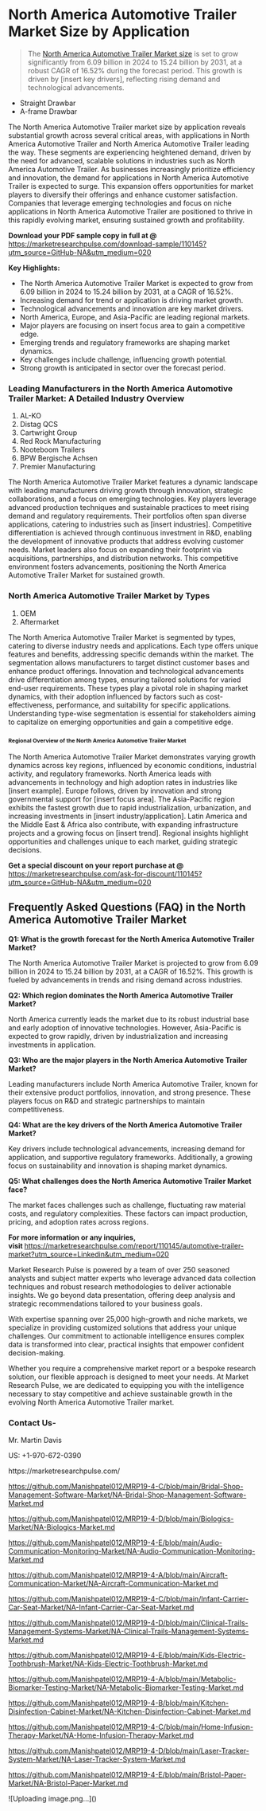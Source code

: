 <h1>North America Automotive Trailer Market&nbsp;Size by Application</h1><blockquote><p>The <a href="https://marketresearchpulse.com/download-sample/110145?utm_source=GitHub-NA&amp;utm_medium=020">North America Automotive Trailer Market size</a> is set to grow significantly from 6.09 billion in 2024 to 15.24 billion by 2031, at a robust CAGR of 16.52% during the forecast period. This growth is driven by [insert key drivers], reflecting rising demand and technological advancements.</p></blockquote><ul><li>Straight Drawbar<li> A-frame Drawbar</li></ul><p>The North America Automotive Trailer market size by application reveals substantial growth across several critical areas, with applications in North America Automotive Trailer and North America Automotive Trailer leading the way. These segments are experiencing heightened demand, driven by the need for advanced, scalable solutions in industries such as North America Automotive Trailer. As businesses increasingly prioritize efficiency and innovation, the demand for applications in North America Automotive Trailer is expected to surge. This expansion offers opportunities for market players to diversify their offerings and enhance customer satisfaction. Companies that leverage emerging technologies and focus on niche applications in North America Automotive Trailer are positioned to thrive in this rapidly evolving market, ensuring sustained growth and profitability.</p><p><strong>Download your PDF sample copy in full at @ </strong><a href="https://marketresearchpulse.com/download-sample/110145?utm_source=GitHub-NA&amp;utm_medium=020">https://marketresearchpulse.com/download-sample/110145?utm_source=GitHub-NA&amp;utm_medium=020</a></p><p><strong>Key Highlights: </strong></p><ul><li>The North America Automotive Trailer Market is expected to grow from 6.09 billion in 2024 to 15.24 billion by 2031, at a CAGR of 16.52%.</li><li>Increasing demand for trend or application is driving market growth.</li><li>Technological advancements and innovation are key market drivers.</li><li>North America, Europe, and Asia-Pacific are leading regional markets.</li><li>Major players are focusing on insert focus area to gain a competitive edge.</li><li>Emerging trends and regulatory frameworks are shaping market dynamics.</li><li>Key challenges include challenge, influencing growth potential.</li><li>Strong growth is anticipated in sector over the forecast period.</li></ul><h3>Leading Manufacturers in the North America Automotive Trailer Market: A Detailed Industry Overview</h3><ol><li>AL-KO</li><li>Distag QCS</li><li>Cartwright Group</li><li>Red Rock Manufacturing</li><li>Nooteboom Trailers</li><li>BPW Bergische Achsen</li><li>Premier Manufacturing</li></ol><div class="flex max-w-full flex-col flex-grow"><div class="min-h-8 text-message flex w-full flex-col items-end gap-2 whitespace-normal break-words [.text-message+&amp;]:mt-5" dir="auto" data-message-author-role="assistant" data-message-id="fd8432e4-4910-450d-b182-61b7bfb0a01f" data-message-model-slug="gpt-4o"><div class="flex w-full flex-col gap-1 empty:hidden first:pt-[3px]"><div class="markdown prose w-full break-words dark:prose-invert light"><p>The North America Automotive Trailer Market features a dynamic landscape with leading manufacturers driving growth through innovation, strategic collaborations, and a focus on emerging technologies. Key players leverage advanced production techniques and sustainable practices to meet rising demand and regulatory requirements. Their portfolios often span diverse applications, catering to industries such as [insert industries]. Competitive differentiation is achieved through continuous investment in R&amp;D, enabling the development of innovative products that address evolving customer needs. Market leaders also focus on expanding their footprint via acquisitions, partnerships, and distribution networks. This competitive environment fosters advancements, positioning the North America Automotive Trailer Market for sustained growth.</p></div></div></div></div><h3>North America Automotive Trailer Market by Types</h3><ol><li>OEM<li> Aftermarket</li></ol><div class="flex max-w-full flex-col flex-grow"><div class="min-h-8 text-message flex w-full flex-col items-end gap-2 whitespace-normal break-words [.text-message+&amp;]:mt-5" dir="auto" data-message-author-role="assistant" data-message-id="084470be-0bb7-4664-bddf-5156b4f41249" data-message-model-slug="gpt-4o-mini"><div class="flex w-full flex-col gap-1 empty:hidden first:pt-[3px]"><div class="markdown prose w-full break-words dark:prose-invert light"><p>The North America Automotive Trailer Market is segmented by types, catering to diverse industry needs and applications. Each type offers unique features and benefits, addressing specific demands within the market. The segmentation allows manufacturers to target distinct customer bases and enhance product offerings. Innovation and technological advancements drive differentiation among types, ensuring tailored solutions for varied end-user requirements. These types play a pivotal role in shaping market dynamics, with their adoption influenced by factors such as cost-effectiveness, performance, and suitability for specific applications. Understanding type-wise segmentation is essential for stakeholders aiming to capitalize on emerging opportunities and gain a competitive edge.</p></div></div></div></div><h3><span style="font-size: 11px;">Regional Overview of the North America Automotive Trailer Market</span></h3><div class="flex max-w-full flex-col flex-grow"><div class="min-h-8 text-message flex w-full flex-col items-end gap-2 whitespace-normal break-words [.text-message+&amp;]:mt-5" dir="auto" data-message-author-role="assistant" data-message-id="e9038762-ce64-4e30-91c9-9bd413514231" data-message-model-slug="gpt-4o-mini"><div class="flex w-full flex-col gap-1 empty:hidden first:pt-[3px]"><div class="markdown prose w-full break-words dark:prose-invert light"><p>The North America Automotive Trailer Market demonstrates varying growth dynamics across key regions, influenced by economic conditions, industrial activity, and regulatory frameworks. North America leads with advancements in technology and high adoption rates in industries like [insert example]. Europe follows, driven by innovation and strong governmental support for [insert focus area]. The Asia-Pacific region exhibits the fastest growth due to rapid industrialization, urbanization, and increasing investments in [insert industry/application]. Latin America and the Middle East &amp; Africa also contribute, with expanding infrastructure projects and a growing focus on [insert trend]. Regional insights highlight opportunities and challenges unique to each market, guiding strategic decisions.</p></div></div></div></div><p><strong>Get a special discount on your report purchase at @ </strong><a href="https://marketresearchpulse.com/ask-for-discount/110145?utm_source=GitHub-NA&amp;utm_medium=020">https://marketresearchpulse.com/ask-for-discount/110145?utm_source=GitHub-NA&amp;utm_medium=020</a></p><h2>Frequently Asked Questions (FAQ) in the North America Automotive Trailer Market</h2><p><strong>Q1: What is the growth forecast for the North America Automotive Trailer Market?</strong></p><p>The North America Automotive Trailer Market is projected to grow from 6.09 billion in 2024 to 15.24 billion by 2031, at a CAGR of 16.52%. This growth is fueled by advancements in trends and rising demand across industries.</p><p><strong>Q2: Which region dominates the North America Automotive Trailer Market?</strong></p><p>North America currently leads the market due to its robust industrial base and early adoption of innovative technologies. However, Asia-Pacific is expected to grow rapidly, driven by industrialization and increasing investments in application.</p><p><strong>Q3: Who are the major players in the North America Automotive Trailer Market?</strong></p><p>Leading manufacturers include North America Automotive Trailer, known for their extensive product portfolios, innovation, and strong presence. These players focus on R&amp;D and strategic partnerships to maintain competitiveness.</p><p><strong>Q4: What are the key drivers of the North America Automotive Trailer Market?</strong></p><p>Key drivers include technological advancements, increasing demand for application, and supportive regulatory frameworks. Additionally, a growing focus on sustainability and innovation is shaping market dynamics.</p><p><strong>Q5: What challenges does the North America Automotive Trailer Market face?</strong></p><p>The market faces challenges such as challenge, fluctuating raw material costs, and regulatory complexities. These factors can impact production, pricing, and adoption rates across regions.</p><p><strong>For more information or any inquiries, visit&nbsp;</strong><a href="https://marketresearchpulse.com/report/110145/automotive-trailer-market?utm_source=Linkedin&utm_medium=020">https://marketresearchpulse.com/report/110145/automotive-trailer-market?utm_source=Linkedin&utm_medium=020</a></p><p>Market Research Pulse is powered by a team of over 250 seasoned analysts and subject matter experts who leverage advanced data collection techniques and robust research methodologies to deliver actionable insights. We go beyond data presentation, offering deep analysis and strategic recommendations tailored to your business goals.</p><p>With expertise spanning over 25,000 high-growth and niche markets, we specialize in providing customized solutions that address your unique challenges. Our commitment to actionable intelligence ensures complex data is transformed into clear, practical insights that empower confident decision-making.</p><p>Whether you require a comprehensive market report or a bespoke research solution, our flexible approach is designed to meet your needs. At Market Research Pulse, we are dedicated to equipping you with the intelligence necessary to stay competitive and achieve sustainable growth in the evolving North America Automotive Trailer market.</p><h3><strong>Contact Us-</strong></h3><p>Mr. Martin Davis</p><p>US: +1-970-672-0390</p><p>https://marketresearchpulse.com/</p><p><a href="https://github.com/Manishpatel012/MRP19-4-C/blob/main/Bridal-Shop-Management-Software-Market/NA-Bridal-Shop-Management-Software-Market.md">https://github.com/Manishpatel012/MRP19-4-C/blob/main/Bridal-Shop-Management-Software-Market/NA-Bridal-Shop-Management-Software-Market.md</a></p><p><a href="https://github.com/Manishpatel012/MRP19-4-D/blob/main/Biologics-Market/NA-Biologics-Market.md">https://github.com/Manishpatel012/MRP19-4-D/blob/main/Biologics-Market/NA-Biologics-Market.md</a></p><p><a href="https://github.com/Manishpatel012/MRP19-4-E/blob/main/Audio-Communication-Monitoring-Market/NA-Audio-Communication-Monitoring-Market.md">https://github.com/Manishpatel012/MRP19-4-E/blob/main/Audio-Communication-Monitoring-Market/NA-Audio-Communication-Monitoring-Market.md</a></p><p><a href="https://github.com/Manishpatel012/MRP19-4-A/blob/main/Aircraft-Communication-Market/NA-Aircraft-Communication-Market.md">https://github.com/Manishpatel012/MRP19-4-A/blob/main/Aircraft-Communication-Market/NA-Aircraft-Communication-Market.md</a></p><p><a href="https://github.com/Manishpatel012/MRP19-4-C/blob/main/Infant-Carrier-Car-Seat-Market/NA-Infant-Carrier-Car-Seat-Market.md">https://github.com/Manishpatel012/MRP19-4-C/blob/main/Infant-Carrier-Car-Seat-Market/NA-Infant-Carrier-Car-Seat-Market.md</a></p><p><a href="https://github.com/Manishpatel012/MRP19-4-D/blob/main/Clinical-Trails-Management-Systems-Market/NA-Clinical-Trails-Management-Systems-Market.md">https://github.com/Manishpatel012/MRP19-4-D/blob/main/Clinical-Trails-Management-Systems-Market/NA-Clinical-Trails-Management-Systems-Market.md</a></p><p><a href="https://github.com/Manishpatel012/MRP19-4-E/blob/main/Kids-Electric-Toothbrush-Market/NA-Kids-Electric-Toothbrush-Market.md">https://github.com/Manishpatel012/MRP19-4-E/blob/main/Kids-Electric-Toothbrush-Market/NA-Kids-Electric-Toothbrush-Market.md</a></p><p><a href="https://github.com/Manishpatel012/MRP19-4-A/blob/main/Metabolic-Biomarker-Testing-Market/NA-Metabolic-Biomarker-Testing-Market.md">https://github.com/Manishpatel012/MRP19-4-A/blob/main/Metabolic-Biomarker-Testing-Market/NA-Metabolic-Biomarker-Testing-Market.md</a></p><p><a href="https://github.com/Manishpatel012/MRP19-4-B/blob/main/Kitchen-Disinfection-Cabinet-Market/NA-Kitchen-Disinfection-Cabinet-Market.md">https://github.com/Manishpatel012/MRP19-4-B/blob/main/Kitchen-Disinfection-Cabinet-Market/NA-Kitchen-Disinfection-Cabinet-Market.md</a></p><p><a href="https://github.com/Manishpatel012/MRP19-4-C/blob/main/Home-Infusion-Therapy-Market/NA-Home-Infusion-Therapy-Market.md">https://github.com/Manishpatel012/MRP19-4-C/blob/main/Home-Infusion-Therapy-Market/NA-Home-Infusion-Therapy-Market.md</a></p><p><a href="https://github.com/Manishpatel012/MRP19-4-D/blob/main/Laser-Tracker-System-Market/NA-Laser-Tracker-System-Market.md">https://github.com/Manishpatel012/MRP19-4-D/blob/main/Laser-Tracker-System-Market/NA-Laser-Tracker-System-Market.md</a></p><p><a href="https://github.com/Manishpatel012/MRP19-4-E/blob/main/Bristol-Paper-Market/NA-Bristol-Paper-Market.md">https://github.com/Manishpatel012/MRP19-4-E/blob/main/Bristol-Paper-Market/NA-Bristol-Paper-Market.md</a></p>
![Uploading image.png…]()
